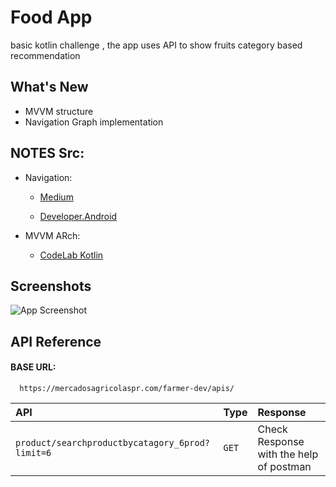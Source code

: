 
# Food App

basic kotlin challenge , the  app uses API to show fruits category based recommendation 

## What's New

 - MVVM structure  
 - Navigation Graph implementation 
 

## NOTES Src:

- Navigation: 
    - [Medium](https://medium.com/@muhamed.riyas/navigation-component-the-complete-guide-c51c9911684)

    - [Developer.Android](https://developer.android.com/guide/navigation/navigation-getting-started)

- MVVM ARch: 
    - [CodeLab Kotlin](https://developer.android.com/codelabs/kotlin-android-training-view-model?index=..%2F..android-kotlin-fundamentals#0)





## Screenshots

![App Screenshot](https://via.placeholder.com/468x300?text=App+Screenshot+Here)


## API Reference

#### BASE URL:

```http
  https://mercadosagricolaspr.com/farmer-dev/apis/
```

| API | Type     | Response                |
| :-------- | :------- | :------------------------- |
| `product/searchproductbycatagory_6prod?limit=6` | `GET` | Check Response with the help of postman |




